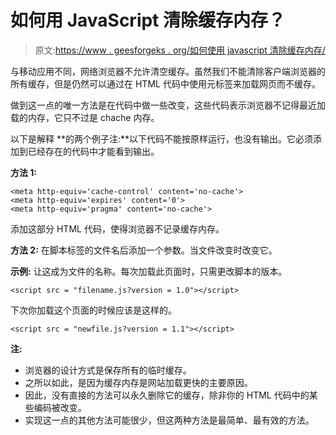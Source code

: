 # 如何用 JavaScript 清除缓存内存？

> 原文:[https://www . geesforgeks . org/如何使用 javascript 清除缓存内存/](https://www.geeksforgeeks.org/how-to-clear-cache-memory-using-javascript/)

与移动应用不同，网络浏览器不允许清空缓存。虽然我们不能清除客户端浏览器的所有缓存，但是仍然可以通过在 HTML 代码中使用元标签来加载网页而不缓存。

做到这一点的唯一方法是在代码中做一些改变，这些代码表示浏览器不记得最近加载的内存，它只不过是 chache 内存。

以下是解释
**的两个例子注:**以下代码不能按原样运行，也没有输出。它必须添加到已经存在的代码中才能看到输出。

**方法 1:**

```
<meta http-equiv='cache-control' content='no-cache'>
<meta http-equiv='expires' content='0'>
<meta http-equiv='pragma' content='no-cache'>
```

添加这部分 HTML 代码，使得浏览器不记录缓存内存。

**方法 2:**
在脚本标签的文件名后添加一个参数。当文件改变时改变它。

**示例:**
让这成为文件的名称。每次加载此页面时，只需更改脚本的版本。

```
<script src = "filename.js?version = 1.0"></script>
```

下次你加载这个页面的时候应该是这样的。

```
<script src = "newfile.js?version = 1.1"></script>
```

**注:**

*   浏览器的设计方式是保存所有的临时缓存。
*   之所以如此，是因为缓存内存是网站加载更快的主要原因。
*   因此，没有直接的方法可以永久删除它的缓存，除非你的 HTML 代码中的某些编码被改变。
*   实现这一点的其他方法可能很少，但这两种方法是最简单、最有效的方法。